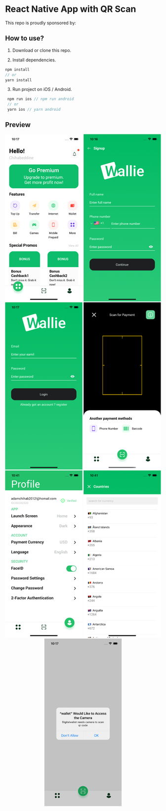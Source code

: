 # React Native App with QR Scan

This repo is proudly sponsored by:

## How to use?

1. Download or clone this repo.

2. Install dependencies.

```js
npm install
// or
yarn install
```

3. Run project on iOS / Android.

```js
 npm run ios // npm run android
 // or
 yarn ios // yarn android
```

## Preview

<p align="center">
  <img src="./assets/images/home.png" width="250" title="home">
  <img src="./assets/images/register.png" width="250" title="portfolio">
  <img src="./assets/images/login.png" width="250" title="trade">
  <img src="./assets/images/camera.png" width="250" title="market">
  <img src="./assets/images/profile.png" width="250" title="profile">
  <img src="./assets/images/countries.png" width="250" title="profile">
  <img src="./assets/images/allow.png" width="250" title="profile">
</p>
